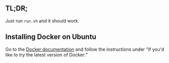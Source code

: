 ## TL;DR;

Just run `run.sh` and it should work.

## Installing Docker on Ubuntu

Go to the [Docker documentation](http://docs.docker.com/installation/ubuntulinux/)
and follow the instructions under "If you'd like to try the latest version of Docker:"
